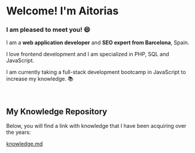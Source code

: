 # Welcome! I'm Aitorias
### I am pleased to meet you! :smile:

I am a **web application developer** and **SEO expert from Barcelona**, Spain.

I love frontend development and I am specialized in PHP, SQL and JavaScript.

I am currently taking a full-stack development bootcamp in JavaScript to increase my knowledge. :books:

&nbsp;

## My Knowledge Repository

Below, you will find a link with knowledge that I have been acquiring over the years:

[knowledge.md](https://github.com/aitorias/aitorias/blob/main/knowledge.md)